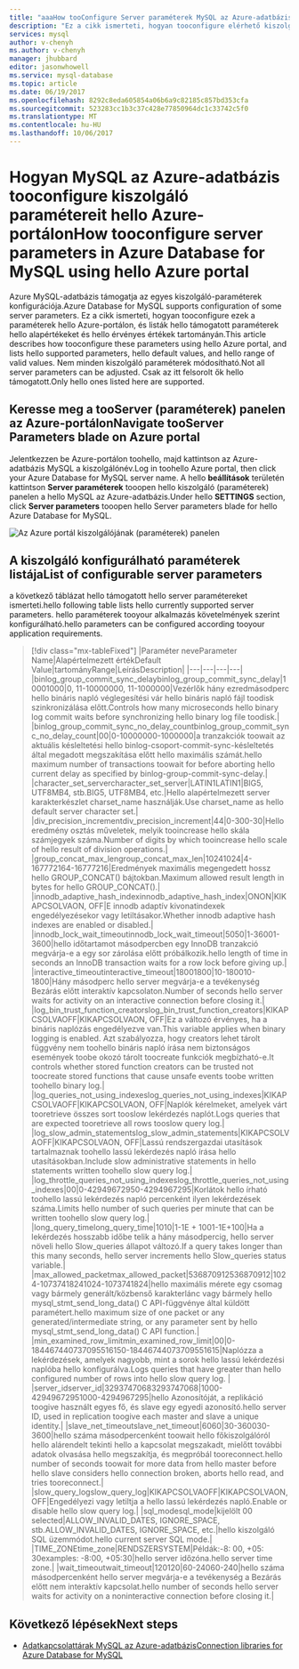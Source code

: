 ```yaml
---
title: "aaaHow tooConfigure Server paraméterek MySQL az Azure-adatbázis |} Microsoft Docs"
description: "Ez a cikk ismerteti, hogyan tooconfigure elérhető kiszolgáló adatait az Azure Database MySQL használatára vonatkozó hello Azure-portálon."
services: mysql
author: v-chenyh
ms.author: v-chenyh
manager: jhubbard
editor: jasonwhowell
ms.service: mysql-database
ms.topic: article
ms.date: 06/19/2017
ms.openlocfilehash: 8292c8eda605854a06b6a9c82185c857bd353cfa
ms.sourcegitcommit: 523283cc1b3c37c428e77850964dc1c33742c5f0
ms.translationtype: MT
ms.contentlocale: hu-HU
ms.lasthandoff: 10/06/2017
---
```

# <a name="how-tooconfigure-server-parameters-in-azure-database-for-mysql-using-hello-azure-portal"></a><span data-ttu-id="3a372-103">Hogyan MySQL az Azure-adatbázis tooconfigure kiszolgáló paramétereit hello Azure-portálon</span><span class="sxs-lookup"><span data-stu-id="3a372-103">How tooconfigure server parameters in Azure Database for MySQL using hello Azure portal</span></span>

<span data-ttu-id="3a372-104">Azure MySQL-adatbázis támogatja az egyes kiszolgáló-paraméterek konfigurációja.</span><span class="sxs-lookup"><span data-stu-id="3a372-104">Azure Database for MySQL supports configuration of some server parameters.</span></span> <span data-ttu-id="3a372-105">Ez a cikk ismerteti, hogyan tooconfigure ezek a paraméterek hello Azure-portálon, és listák hello támogatott paraméterek hello alapértékeket és hello érvényes értékek tartományán.</span><span class="sxs-lookup"><span data-stu-id="3a372-105">This article describes how tooconfigure these parameters using hello Azure portal, and lists hello supported parameters, hello default values, and hello range of valid values.</span></span> <span data-ttu-id="3a372-106">Nem minden kiszolgáló paraméterek módosítható.</span><span class="sxs-lookup"><span data-stu-id="3a372-106">Not all server parameters can be adjusted.</span></span> <span data-ttu-id="3a372-107">Csak az itt felsorolt ők hello támogatott.</span><span class="sxs-lookup"><span data-stu-id="3a372-107">Only hello ones listed here are supported.</span></span>

## <a name="navigate-tooserver-parameters-blade-on-azure-portal"></a><span data-ttu-id="3a372-108">Keresse meg a tooServer (paraméterek) panelen az Azure-portálon</span><span class="sxs-lookup"><span data-stu-id="3a372-108">Navigate tooServer Parameters blade on Azure portal</span></span>

<span data-ttu-id="3a372-109">Jelentkezzen be Azure-portálon toohello, majd kattintson az Azure-adatbázis MySQL a kiszolgálónév.</span><span class="sxs-lookup"><span data-stu-id="3a372-109">Log in toohello Azure portal, then click your Azure Database for MySQL server name.</span></span> <span data-ttu-id="3a372-110">A hello **beállítások** területén kattintson **Server paraméterek** tooopen hello kiszolgáló (paraméterek) panelen a hello MySQL az Azure-adatbázis.</span><span class="sxs-lookup"><span data-stu-id="3a372-110">Under hello **SETTINGS** section, click **Server parameters** tooopen hello Server parameters blade for hello Azure Database for MySQL.</span></span>

![Az Azure portál kiszolgálójának (paraméterek) panelen](./media/howto-server-parameters/auzre-portal-server-parameters.png)

## <a name="list-of-configurable-server-parameters"></a><span data-ttu-id="3a372-112">A kiszolgáló konfigurálható paraméterek listája</span><span class="sxs-lookup"><span data-stu-id="3a372-112">List of configurable server parameters</span></span>

<span data-ttu-id="3a372-113">a következő táblázat hello támogatott hello server paramétereket ismerteti.</span><span class="sxs-lookup"><span data-stu-id="3a372-113">hello following table lists hello currently supported server parameters.</span></span> <span data-ttu-id="3a372-114">hello paraméterek tooyour alkalmazás követelmények szerint konfigurálható.</span><span class="sxs-lookup"><span data-stu-id="3a372-114">hello parameters can be configured according tooyour application requirements.</span></span>

> [!div class="mx-tableFixed"]
|<span data-ttu-id="3a372-115">Paraméter neve</span><span class="sxs-lookup"><span data-stu-id="3a372-115">Parameter Name</span></span>|<span data-ttu-id="3a372-116">Alapértelmezett érték</span><span class="sxs-lookup"><span data-stu-id="3a372-116">Default Value</span></span>|<span data-ttu-id="3a372-117">tartomány</span><span class="sxs-lookup"><span data-stu-id="3a372-117">Range</span></span>|<span data-ttu-id="3a372-118">Leírás</span><span class="sxs-lookup"><span data-stu-id="3a372-118">Description</span></span>|
|---|---|---|---|
|<span data-ttu-id="3a372-119">binlog_group_commit_sync_delay</span><span class="sxs-lookup"><span data-stu-id="3a372-119">binlog_group_commit_sync_delay</span></span>|<span data-ttu-id="3a372-120">1000</span><span class="sxs-lookup"><span data-stu-id="3a372-120">1000</span></span>|<span data-ttu-id="3a372-121">0, 11-1000000</span><span class="sxs-lookup"><span data-stu-id="3a372-121">0, 11-1000000</span></span>|<span data-ttu-id="3a372-122">Vezérlők hány ezredmásodperc hello bináris napló véglegesítési vár hello bináris napló fájl toodisk szinkronizálása előtt.</span><span class="sxs-lookup"><span data-stu-id="3a372-122">Controls how many microseconds hello binary log commit waits before synchronizing hello binary log file toodisk.</span></span>|
|<span data-ttu-id="3a372-123">binlog_group_commit_sync_no_delay_count</span><span class="sxs-lookup"><span data-stu-id="3a372-123">binlog_group_commit_sync_no_delay_count</span></span>|<span data-ttu-id="3a372-124">0</span><span class="sxs-lookup"><span data-stu-id="3a372-124">0</span></span>|<span data-ttu-id="3a372-125">0-1000000</span><span class="sxs-lookup"><span data-stu-id="3a372-125">0-1000000</span></span>|<span data-ttu-id="3a372-126">a tranzakciók toowait az aktuális késleltetési hello binlog-csoport-commit-sync-késleltetés által megadott megszakítása előtt hello maximális számát.</span><span class="sxs-lookup"><span data-stu-id="3a372-126">hello maximum number of transactions toowait for before aborting hello current delay as specified by binlog-group-commit-sync-delay.</span></span>|
|<span data-ttu-id="3a372-127">character_set_server</span><span class="sxs-lookup"><span data-stu-id="3a372-127">character_set_server</span></span>|<span data-ttu-id="3a372-128">LATIN1</span><span class="sxs-lookup"><span data-stu-id="3a372-128">LATIN1</span></span>|<span data-ttu-id="3a372-129">BIG5, UTF8MB4, stb.</span><span class="sxs-lookup"><span data-stu-id="3a372-129">BIG5, UTF8MB4, etc.</span></span>|<span data-ttu-id="3a372-130">Hello alapértelmezett server karakterkészlet charset_name használják.</span><span class="sxs-lookup"><span data-stu-id="3a372-130">Use charset_name as hello default server character set.</span></span>|
|<span data-ttu-id="3a372-131">div_precision_increment</span><span class="sxs-lookup"><span data-stu-id="3a372-131">div_precision_increment</span></span>|<span data-ttu-id="3a372-132">4</span><span class="sxs-lookup"><span data-stu-id="3a372-132">4</span></span>|<span data-ttu-id="3a372-133">0-30</span><span class="sxs-lookup"><span data-stu-id="3a372-133">0-30</span></span>|<span data-ttu-id="3a372-134">Hello eredmény osztás műveletek, melyik tooincrease hello skála számjegyek száma.</span><span class="sxs-lookup"><span data-stu-id="3a372-134">Number of digits by which tooincrease hello scale of hello result of division operations.</span></span>|
|<span data-ttu-id="3a372-135">group_concat_max_len</span><span class="sxs-lookup"><span data-stu-id="3a372-135">group_concat_max_len</span></span>|<span data-ttu-id="3a372-136">1024</span><span class="sxs-lookup"><span data-stu-id="3a372-136">1024</span></span>|<span data-ttu-id="3a372-137">4-16777216</span><span class="sxs-lookup"><span data-stu-id="3a372-137">4-16777216</span></span>|<span data-ttu-id="3a372-138">Eredmények maximális megengedett hossz hello GROUP_CONCAT() bájtokban.</span><span class="sxs-lookup"><span data-stu-id="3a372-138">Maximum allowed result length in bytes for hello GROUP_CONCAT().</span></span>|
|<span data-ttu-id="3a372-139">innodb_adaptive_hash_index</span><span class="sxs-lookup"><span data-stu-id="3a372-139">innodb_adaptive_hash_index</span></span>|<span data-ttu-id="3a372-140">ON</span><span class="sxs-lookup"><span data-stu-id="3a372-140">ON</span></span>|<span data-ttu-id="3a372-141">KIKAPCSOLVA</span><span class="sxs-lookup"><span data-stu-id="3a372-141">ON, OFF</span></span>|<span data-ttu-id="3a372-142">E innodb adaptív kivonatindexek engedélyezésekor vagy letiltásakor.</span><span class="sxs-lookup"><span data-stu-id="3a372-142">Whether innodb adaptive hash indexes are enabled or disabled.</span></span>|
|<span data-ttu-id="3a372-143">innodb_lock_wait_timeout</span><span class="sxs-lookup"><span data-stu-id="3a372-143">innodb_lock_wait_timeout</span></span>|<span data-ttu-id="3a372-144">50</span><span class="sxs-lookup"><span data-stu-id="3a372-144">50</span></span>|<span data-ttu-id="3a372-145">1-3600</span><span class="sxs-lookup"><span data-stu-id="3a372-145">1-3600</span></span>|<span data-ttu-id="3a372-146">hello időtartamot másodpercben egy InnoDB tranzakció megvárja-e a egy sor zárolása előtt próbálkozik.</span><span class="sxs-lookup"><span data-stu-id="3a372-146">hello length of time in seconds an InnoDB transaction waits for a row lock before giving up.</span></span>|
|<span data-ttu-id="3a372-147">interactive_timeout</span><span class="sxs-lookup"><span data-stu-id="3a372-147">interactive_timeout</span></span>|<span data-ttu-id="3a372-148">1800</span><span class="sxs-lookup"><span data-stu-id="3a372-148">1800</span></span>|<span data-ttu-id="3a372-149">10-1800</span><span class="sxs-lookup"><span data-stu-id="3a372-149">10-1800</span></span>|<span data-ttu-id="3a372-150">Hány másodperc hello server megvárja-e a tevékenység Bezárás előtt interaktív kapcsolaton.</span><span class="sxs-lookup"><span data-stu-id="3a372-150">Number of seconds hello server waits for activity on an interactive connection before closing it.</span></span>|
|<span data-ttu-id="3a372-151">log_bin_trust_function_creators</span><span class="sxs-lookup"><span data-stu-id="3a372-151">log_bin_trust_function_creators</span></span>|<span data-ttu-id="3a372-152">KIKAPCSOLVA</span><span class="sxs-lookup"><span data-stu-id="3a372-152">OFF</span></span>|<span data-ttu-id="3a372-153">KIKAPCSOLVA</span><span class="sxs-lookup"><span data-stu-id="3a372-153">ON, OFF</span></span>|<span data-ttu-id="3a372-154">Ez a változó érvényes, ha a bináris naplózás engedélyezve van.</span><span class="sxs-lookup"><span data-stu-id="3a372-154">This variable applies when binary logging is enabled.</span></span> <span data-ttu-id="3a372-155">Azt szabályozza, hogy creators lehet tárolt függvény nem toohello bináris napló írása nem biztonságos események toobe okozó tárolt toocreate funkciók megbízható-e.</span><span class="sxs-lookup"><span data-stu-id="3a372-155">It controls whether stored function creators can be trusted not toocreate stored functions that cause unsafe events toobe written toohello binary log.</span></span>|
|<span data-ttu-id="3a372-156">log_queries_not_using_indexes</span><span class="sxs-lookup"><span data-stu-id="3a372-156">log_queries_not_using_indexes</span></span>|<span data-ttu-id="3a372-157">KIKAPCSOLVA</span><span class="sxs-lookup"><span data-stu-id="3a372-157">OFF</span></span>|<span data-ttu-id="3a372-158">KIKAPCSOLVA</span><span class="sxs-lookup"><span data-stu-id="3a372-158">ON, OFF</span></span>|<span data-ttu-id="3a372-159">Naplók kérelmeket, amelyek várt tooretrieve összes sort tooslow lekérdezés naplót.</span><span class="sxs-lookup"><span data-stu-id="3a372-159">Logs queries that are expected tooretrieve all rows tooslow query log.</span></span>|
|<span data-ttu-id="3a372-160">log_slow_admin_statements</span><span class="sxs-lookup"><span data-stu-id="3a372-160">log_slow_admin_statements</span></span>|<span data-ttu-id="3a372-161">KIKAPCSOLVA</span><span class="sxs-lookup"><span data-stu-id="3a372-161">OFF</span></span>|<span data-ttu-id="3a372-162">KIKAPCSOLVA</span><span class="sxs-lookup"><span data-stu-id="3a372-162">ON, OFF</span></span>|<span data-ttu-id="3a372-163">Lassú rendszergazdai utasítások tartalmaznak toohello lassú lekérdezés napló írása hello utasításokban.</span><span class="sxs-lookup"><span data-stu-id="3a372-163">Include slow administrative statements in hello statements written toohello slow query log.</span></span>|
|<span data-ttu-id="3a372-164">log_throttle_queries_not_using_indexes</span><span class="sxs-lookup"><span data-stu-id="3a372-164">log_throttle_queries_not_using_indexes</span></span>|<span data-ttu-id="3a372-165">0</span><span class="sxs-lookup"><span data-stu-id="3a372-165">0</span></span>|<span data-ttu-id="3a372-166">0-4294967295</span><span class="sxs-lookup"><span data-stu-id="3a372-166">0-4294967295</span></span>|<span data-ttu-id="3a372-167">Korlátok hello írható toohello lassú lekérdezés napló percenként ilyen lekérdezések száma.</span><span class="sxs-lookup"><span data-stu-id="3a372-167">Limits hello number of such queries per minute that can be written toohello slow query log.</span></span>|
|<span data-ttu-id="3a372-168">long_query_time</span><span class="sxs-lookup"><span data-stu-id="3a372-168">long_query_time</span></span>|<span data-ttu-id="3a372-169">10</span><span class="sxs-lookup"><span data-stu-id="3a372-169">10</span></span>|<span data-ttu-id="3a372-170">1-1E + 100</span><span class="sxs-lookup"><span data-stu-id="3a372-170">1-1E+100</span></span>|<span data-ttu-id="3a372-171">Ha a lekérdezés hosszabb időbe telik a hány másodpercig, hello server növeli hello Slow_queries állapot változó.</span><span class="sxs-lookup"><span data-stu-id="3a372-171">If a query takes longer than this many seconds, hello server increments hello Slow_queries status variable.</span></span>|
|<span data-ttu-id="3a372-172">max_allowed_packet</span><span class="sxs-lookup"><span data-stu-id="3a372-172">max_allowed_packet</span></span>|<span data-ttu-id="3a372-173">536870912</span><span class="sxs-lookup"><span data-stu-id="3a372-173">536870912</span></span>|<span data-ttu-id="3a372-174">1024-1073741824</span><span class="sxs-lookup"><span data-stu-id="3a372-174">1024-1073741824</span></span>|<span data-ttu-id="3a372-175">hello maximális mérete egy csomag vagy bármely generált/közbenső karakterlánc vagy bármely hello mysql_stmt_send_long_data() C API-függvénye által küldött paramétert.</span><span class="sxs-lookup"><span data-stu-id="3a372-175">hello maximum size of one packet or any generated/intermediate string, or any parameter sent by hello mysql_stmt_send_long_data() C API function.</span></span>|
|<span data-ttu-id="3a372-176">min_examined_row_limit</span><span class="sxs-lookup"><span data-stu-id="3a372-176">min_examined_row_limit</span></span>|<span data-ttu-id="3a372-177">0</span><span class="sxs-lookup"><span data-stu-id="3a372-177">0</span></span>|<span data-ttu-id="3a372-178">0-18446744073709551615</span><span class="sxs-lookup"><span data-stu-id="3a372-178">0-18446744073709551615</span></span>|<span data-ttu-id="3a372-179">Naplózza a lekérdezések, amelyek nagyobb, mint a sorok hello lassú lekérdezési naplóba hello konfigurálva.</span><span class="sxs-lookup"><span data-stu-id="3a372-179">Logs queries that have greater than hello configured number of rows into hello slow query log.</span></span> |
|<span data-ttu-id="3a372-180">server_id</span><span class="sxs-lookup"><span data-stu-id="3a372-180">server_id</span></span>|<span data-ttu-id="3a372-181">3293747068</span><span class="sxs-lookup"><span data-stu-id="3a372-181">3293747068</span></span>|<span data-ttu-id="3a372-182">1000-4294967295</span><span class="sxs-lookup"><span data-stu-id="3a372-182">1000-4294967295</span></span>|<span data-ttu-id="3a372-183">hello Azonosítóját, a replikáció toogive használt egyes fő, és slave egy egyedi azonosító.</span><span class="sxs-lookup"><span data-stu-id="3a372-183">hello server ID, used in replication toogive each master and slave a unique identity.</span></span>|
|<span data-ttu-id="3a372-184">slave_net_timeout</span><span class="sxs-lookup"><span data-stu-id="3a372-184">slave_net_timeout</span></span>|<span data-ttu-id="3a372-185">60</span><span class="sxs-lookup"><span data-stu-id="3a372-185">60</span></span>|<span data-ttu-id="3a372-186">30-3600</span><span class="sxs-lookup"><span data-stu-id="3a372-186">30-3600</span></span>|<span data-ttu-id="3a372-187">hello száma másodpercenként toowait hello főkiszolgálóról hello alárendelt tekinti hello a kapcsolat megszakadt, mielőtt további adatok olvasása hello megszakítja, és megpróbál tooreconnect.</span><span class="sxs-lookup"><span data-stu-id="3a372-187">hello number of seconds toowait for more data from hello master before hello slave considers hello connection broken, aborts hello read, and tries tooreconnect.</span></span>|
|<span data-ttu-id="3a372-188">slow_query_log</span><span class="sxs-lookup"><span data-stu-id="3a372-188">slow_query_log</span></span>|<span data-ttu-id="3a372-189">KIKAPCSOLVA</span><span class="sxs-lookup"><span data-stu-id="3a372-189">OFF</span></span>|<span data-ttu-id="3a372-190">KIKAPCSOLVA</span><span class="sxs-lookup"><span data-stu-id="3a372-190">ON, OFF</span></span>|<span data-ttu-id="3a372-191">Engedélyezi vagy letiltja a hello lassú lekérdezés napló.</span><span class="sxs-lookup"><span data-stu-id="3a372-191">Enable or disable hello slow query log.</span></span>|
|<span data-ttu-id="3a372-192">sql_mode</span><span class="sxs-lookup"><span data-stu-id="3a372-192">sql_mode</span></span>|<span data-ttu-id="3a372-193">kijelölt 0</span><span class="sxs-lookup"><span data-stu-id="3a372-193">0 selected</span></span>|<span data-ttu-id="3a372-194">ALLOW_INVALID_DATES, IGNORE_SPACE, stb.</span><span class="sxs-lookup"><span data-stu-id="3a372-194">ALLOW_INVALID_DATES, IGNORE_SPACE, etc.</span></span>|<span data-ttu-id="3a372-195">hello kiszolgáló SQL üzemmódot.</span><span class="sxs-lookup"><span data-stu-id="3a372-195">hello current server SQL mode.</span></span>|
|<span data-ttu-id="3a372-196">TIME_ZONE</span><span class="sxs-lookup"><span data-stu-id="3a372-196">time_zone</span></span>|<span data-ttu-id="3a372-197">RENDSZER</span><span class="sxs-lookup"><span data-stu-id="3a372-197">SYSTEM</span></span>|<span data-ttu-id="3a372-198">Példák:-8: 00, +05: 30</span><span class="sxs-lookup"><span data-stu-id="3a372-198">examples: -8:00, +05:30</span></span>|<span data-ttu-id="3a372-199">hello server időzóna.</span><span class="sxs-lookup"><span data-stu-id="3a372-199">hello server time zone.</span></span>|
|<span data-ttu-id="3a372-200">wait_timeout</span><span class="sxs-lookup"><span data-stu-id="3a372-200">wait_timeout</span></span>|<span data-ttu-id="3a372-201">120</span><span class="sxs-lookup"><span data-stu-id="3a372-201">120</span></span>|<span data-ttu-id="3a372-202">60-240</span><span class="sxs-lookup"><span data-stu-id="3a372-202">60-240</span></span>|<span data-ttu-id="3a372-203">hello száma másodpercenként hello server megvárja-e a tevékenység a Bezárás előtt nem interaktív kapcsolat.</span><span class="sxs-lookup"><span data-stu-id="3a372-203">hello number of seconds hello server waits for activity on a noninteractive connection before closing it.</span></span>|

## <a name="next-steps"></a><span data-ttu-id="3a372-204">Következő lépések</span><span class="sxs-lookup"><span data-stu-id="3a372-204">Next steps</span></span>
- [<span data-ttu-id="3a372-205">Adatkapcsolattárak MySQL az Azure-adatbázis</span><span class="sxs-lookup"><span data-stu-id="3a372-205">Connection libraries for Azure Database for MySQL</span></span>](concepts-connection-libraries.md)
